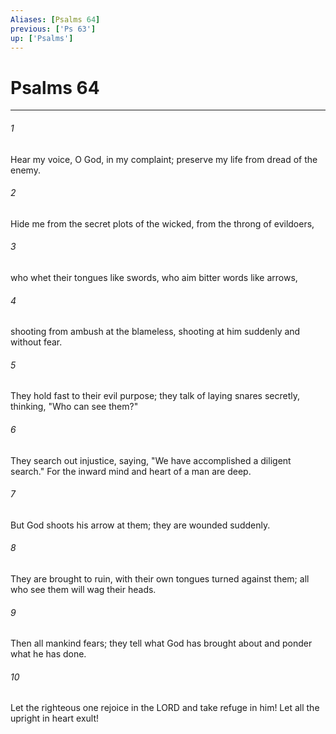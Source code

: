 ```yaml
---
Aliases: [Psalms 64]
previous: ['Ps 63']
up: ['Psalms']
---
```

# Psalms 64

***

 

###### 1 
Hear my voice, O God, in my complaint; 
 preserve my life from dread of the enemy. 
 
 

###### 2 
Hide me from the secret plots of the wicked, 
 from the throng of evildoers, 
 
 

###### 3 
who whet their tongues like swords, 
 who aim bitter words like arrows, 
 
 

###### 4 
shooting from ambush at the blameless, 
 shooting at him suddenly and without fear. 
 
 

###### 5 
They hold fast to their evil purpose; 
 they talk of laying snares secretly, 
 thinking, "Who can see them?" 
 
 

###### 6 
They search out injustice, 
 saying, "We have accomplished a diligent search." 
 For the inward mind and heart of a man are deep.
 
 

###### 7 
But God shoots his arrow at them; 
 they are wounded suddenly. 
 
 

###### 8 
They are brought to ruin, with their own tongues turned against them; 
 all who see them will wag their heads. 
 
 

###### 9 
Then all mankind fears; 
 they tell what God has brought about 
 and ponder what he has done.
 
 

###### 10 
Let the righteous one rejoice in the LORD 
 and take refuge in him! 
 Let all the upright in heart exult!
 
